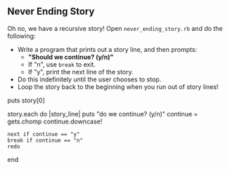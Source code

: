 ## Never Ending Story

Oh no, we have a recursive story! Open `never_ending_story.rb` and do the following:

* Write a program that prints out a story line, and then prompts:
    * **"Should we continue? (y/n)"**
    * If "n", use `break` to exit.
    * If "y", print the next line of the story.
* Do this indefinitely until the user chooses to stop. 
* Loop the story back to the beginning when you run out of story lines!




puts story[0]

story.each do |story_line| 
    puts "do we continue? (y/n)"
        continue = gets.chomp
        continue.downcase!

    next if continue == "y"
    break if continue == "n"
    redo 
end


